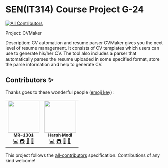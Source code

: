 # SEN(IT314) Course Project G-24
<!-- ALL-CONTRIBUTORS-BADGE:START - Do not remove or modify this section -->
[![All Contributors](https://img.shields.io/badge/all_contributors-2-orange.svg?style=flat-square)](#contributors-)
<!-- ALL-CONTRIBUTORS-BADGE:END -->

Project: CVMaker

Description:
CV automation and resume parser CVMaker gives you the next level of resume management. It consists of CV templates which users can use to generate his/her CV. The tool also includes a parser that automatically parses the resume uploaded in some specified format, store the parse information and help to generate CV.


## Contributors ✨

Thanks goes to these wonderful people ([emoji key](https://allcontributors.org/docs/en/emoji-key)):

<!-- ALL-CONTRIBUTORS-LIST:START - Do not remove or modify this section -->
<!-- prettier-ignore-start -->
<!-- markdownlint-disable -->
<table>
  <tr>
    <td align="center"><a href="https://github.com/MR-1301"><img src="https://avatars.githubusercontent.com/u/47418844?v=4?s=100" width="100px;" alt=""/><br /><sub><b>MR-1301</b></sub></a><br /><a href="https://github.com/MR-1301/G24-CVMaker/commits?author=MR-1301" title="Code">💻</a> <a href="#infra-MR-1301" title="Infrastructure (Hosting, Build-Tools, etc)">🚇</a> <a href="#maintenance-MR-1301" title="Maintenance">🚧</a> <a href="#projectManagement-MR-1301" title="Project Management">📆</a></td>
    <td align="center"><a href="https://github.com/Harsh-Modi278"><img src="https://avatars.githubusercontent.com/u/47827427?v=4?s=100" width="100px;" alt=""/><br /><sub><b>Harsh Modi</b></sub></a><br /><a href="https://github.com/MR-1301/G24-CVMaker/commits?author=Harsh-Modi278" title="Code">💻</a> <a href="#infra-Harsh-Modi278" title="Infrastructure (Hosting, Build-Tools, etc)">🚇</a> <a href="#maintenance-Harsh-Modi278" title="Maintenance">🚧</a> <a href="#projectManagement-Harsh-Modi278" title="Project Management">📆</a></td>
  </tr>
</table>

<!-- markdownlint-restore -->
<!-- prettier-ignore-end -->

<!-- ALL-CONTRIBUTORS-LIST:END -->

This project follows the [all-contributors](https://github.com/all-contributors/all-contributors) specification. Contributions of any kind welcome!